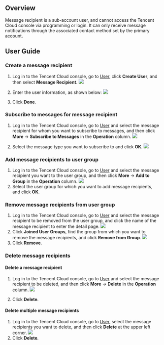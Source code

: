 ## Overview
Message recipient is a sub-account user, and cannot access the Tencent Cloud console via programming or login. It can only receive message notifications through the associated contact method set by the primary account.

## User Guide

### Create a message recipient

1. Log in to the Tencent Cloud console, go to [User](https://console.cloud.tencent.com/cam), click **Create User**, and then select **Message Recipient**.
![](https://main.qcloudimg.com/raw/920b6e3600bcf614fc7767fe47e4702e.png)

2. Enter the user information, as shown below:
![](https://main.qcloudimg.com/raw/6c10fae847fab945fd82483cbc6af6e7.png)

3. Click **Done**.

### Subscribe to messages for message recipient

1. Log in to the Tencent Cloud console, go to [User](https://console.cloud.tencent.com/cam) and select the message recipient for whom you want to subscribe to messages, and then click **More** -> **Subscribe to Messages** in the **Operation** column.
![](https://main.qcloudimg.com/raw/fcb9dbffd321d7309d18832962c150c7.png)

2. Select the message type you want to subscribe to and click **OK**.
![](https://main.qcloudimg.com/raw/bda3c9ec8789385021bc4140d8ef6f27.png)

### Add message recipients to user group
1. Log in to the Tencent Cloud console, go to [User](https://console.cloud.tencent.com/cam) and select the message recipient you want to the user group, and then click **More** -> **Add to Group** in the **Operation** column.
![](https://main.qcloudimg.com/raw/44d2ecbd57aaa1bedd1f0a8b25055289.png)
2. Select the user group for which you want to add message recipients, and click **OK**.

### Remove message recipients from user group
1. Log in to the Tencent Cloud console, go to [User](https://console.cloud.tencent.com/cam) and select the message recipient to be removed from the user group, and click the name of the message recipient to enter the detail page.
![](https://main.qcloudimg.com/raw/9097874a734e5d34652680d9d4568a84.png)
2. Click **Joined User Groups**, find the group from which you want to remove the message recipients, and click **Remove from Group**.
![](https://main.qcloudimg.com/raw/f740f76509272ad74aa94079ffe4f230.png)
3. Click **Remove**.

### Delete message recipients
#### Delete a message recipient
1. Log in to the Tencent Cloud console, go to [User](https://console.cloud.tencent.com/cam) and select the message recipient to be deleted, and then click **More** -> **Delete** in the **Operation** column.
![](https://main.qcloudimg.com/raw/b90c0a348cc4264c2a549cd86883adba.png)

2. Click **Delete**.

#### Delete multiple message recipients
1. Log in to the Tencent Cloud console, go to [User](https://console.cloud.tencent.com/cam), select the message recipients you want to delete, and then click **Delete** at the upper left corner.
![](https://main.qcloudimg.com/raw/339a1322aeac39e44e76b11b16cddd73.png)
2. Click **Delete**.



